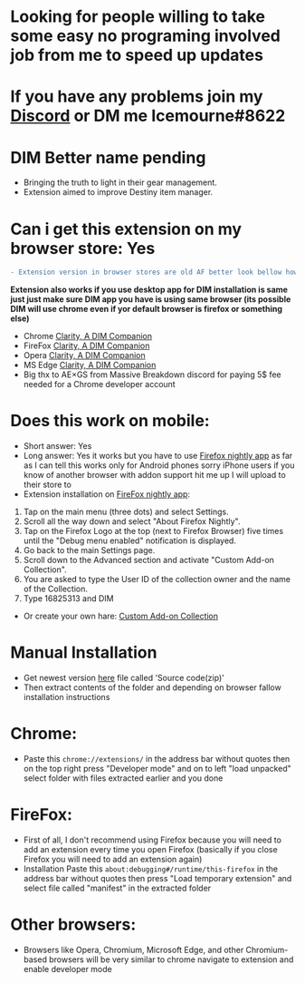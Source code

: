 # Looking for people willing to take some easy no programing involved job from me to speed up updates

# If you have any problems join my [Discord](https://discord.gg/43TPU5ehmP) or DM me Icemourne#8622

# DIM Better name pending
- Bringing the truth to light in their gear management.
- Extension aimed to improve Destiny item manager.

# Can i get this extension on my browser store: Yes
```diff
- Extension version in browser stores are old AF better look bellow how to manually install new version
```
__Extension also works if you use desktop app for DIM installation is same just just make sure DIM app you have is using same browser (its possible DIM will use chrome even if yor default browser is firefox or something else)__
- Chrome [Clarity, A DIM Companion](https://chrome.google.com/webstore/detail/dim-better-name-pending/mbhfgfjjllobldiodabdmaoimehdkdjc?hl=en)
- FireFox [Clarity, A DIM Companion](https://addons.mozilla.org/en-US/firefox/addon/dim-better-name-pending/)
- Opera [Clarity, A DIM Companion](https://addons.opera.com/en/extensions/details/dim-better-name-pending/)
- MS Edge [Clarity, A DIM Companion](https://microsoftedge.microsoft.com/addons/detail/dim-better-name-pending/lapeplimkpcfoapapdjakgnkkabckjjc)
- Big thx to AE×GS from Massive Breakdown discord for paying 5$ fee needed for a Chrome developer account

# Does this work on mobile:
- Short answer: Yes
- Long answer: Yes it works but you have to use [Firefox nightly app](https://play.google.com/store/apps/details?id=org.mozilla.fenix) as far as I can tell this works only for Android phones sorry iPhone users if you know of another browser with addon support hit me up I will upload to their store to
- Extension installation on [FireFox nightly app](https://play.google.com/store/apps/details?id=org.mozilla.fenix):
1. Tap on the main menu (three dots) and select Settings.
2. Scroll all the way down and select "About Firefox Nightly".
3. Tap on the Firefox Logo at the top (next to Firefox Browser) five times until the "Debug menu enabled" notification is displayed.
4. Go back to the main Settings page.
5. Scroll down to the Advanced section and activate "Custom Add-on Collection".
6. You are asked to type the User ID of the collection owner and the name of the Collection.
7. Type 16825313 and DIM
- Or create your own hare: [Custom Add-on Collection](https://addons.mozilla.org/en-US/firefox/collections/)

# Manual Installation
- Get newest version [here](https://github.com/Ice-mourne/Clarity-A-DIM-Companion/releases) file called 'Source code(zip)'
- Then extract contents of the folder and depending on browser fallow installation instructions

# Chrome:
- Paste this `chrome://extensions/` in the address bar without quotes then on the top right press "Developer mode" and on to left "load unpacked" select folder with files extracted earlier and you done

# FireFox:
- First of all, I don't recommend using Firefox because you will need to add an extension every time you open Firefox (basically if you close Firefox you will need to add an extension again)
- Installation Paste this `about:debugging#/runtime/this-firefox` in the address bar without quotes then press "Load temporary extension" and select file called "manifest" in the extracted folder

# Other browsers:
- Browsers like Opera, Chromium, Microsoft Edge, and other Chromium-based browsers will be very similar to chrome navigate to extension and enable developer mode